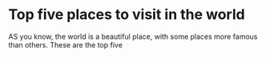 <!DOCTYPE html>
<html>
<body>

<h1>Top five places to visit in the world</h1>
<p>AS you know, the world is a beautiful place, with some places more famous than others. These are the top five</p>

</body>
</html>
